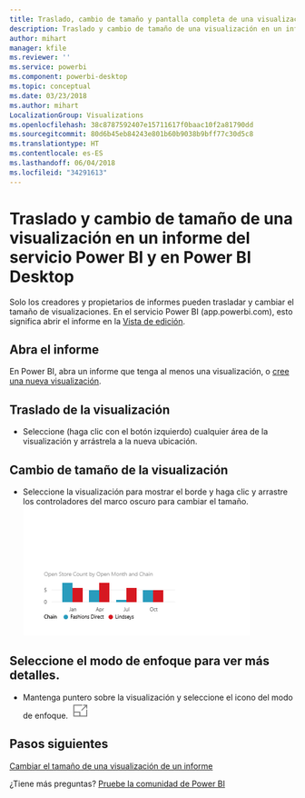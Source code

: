 ```yaml
---
title: Traslado, cambio de tamaño y pantalla completa de una visualización
description: Traslado y cambio de tamaño de una visualización en un informe del servicio Power BI y en Power BI Desktop
author: mihart
manager: kfile
ms.reviewer: ''
ms.service: powerbi
ms.component: powerbi-desktop
ms.topic: conceptual
ms.date: 03/23/2018
ms.author: mihart
LocalizationGroup: Visualizations
ms.openlocfilehash: 38c8787592407e15711617f0baac10f2a81790dd
ms.sourcegitcommit: 80d6b45eb84243e801b60b9038b9bff77c30d5c8
ms.translationtype: HT
ms.contentlocale: es-ES
ms.lasthandoff: 06/04/2018
ms.locfileid: "34291613"
---
```

# <a name="move-and-resize-a-visualization-in-a-report-in-power-bi-service-and-power-bi-desktop"></a>Traslado y cambio de tamaño de una visualización en un informe del servicio Power BI y en Power BI Desktop
Solo los creadores y propietarios de informes pueden trasladar y cambiar el tamaño de visualizaciones. En el servicio Power BI (app.powerbi.com), esto significa abrir el informe en la [Vista de edición](service-reading-view-and-editing-view.md).

## <a name="open-the-report"></a>Abra el informe
En Power BI, abra un informe que tenga al menos una visualización, o [cree una nueva visualización](power-bi-report-add-visualizations-i.md). 

## <a name="move-the-visualization"></a>Traslado de la visualización
* Seleccione (haga clic con el botón izquierdo) cualquier área de la visualización y arrástrela a la nueva ubicación.

## <a name="resize-the-visualization"></a>Cambio de tamaño de la visualización
* Seleccione la visualización para mostrar el borde y haga clic y arrastre los controladores del marco oscuro para cambiar el tamaño.  
  ![](media/power-bi-visualization-move-and-resize/untitled.gif)

## <a name="select-focus-mode-to-see-more-detail"></a>Seleccione el modo de enfoque para ver más detalles.
* Mantenga puntero sobre la visualización y seleccione el icono del modo de enfoque.
  ![](media/power-bi-visualization-move-and-resize/pbi_popouticon.jpg)

## <a name="next-steps"></a>Pasos siguientes
[Cambiar el tamaño de una visualización de un informe](service-dashboard-edit-tile.md)  

¿Tiene más preguntas? [Pruebe la comunidad de Power BI](http://community.powerbi.com/)